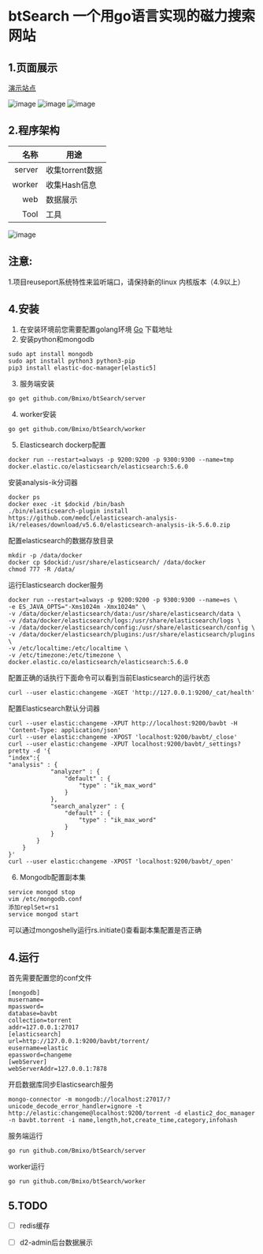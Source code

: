 # btSearch  一个用go语言实现的磁力搜索网站  

## 1.页面展示
[演示站点](https://bt.bmixo.com/)

![image](https://raw.githubusercontent.com/Bmixo/btSearch/master/example/index_old.png)
![image](https://raw.githubusercontent.com/Bmixo/btSearch/master/example/index.PNG)
![image](https://raw.githubusercontent.com/Bmixo/btSearch/master/example/detail.PNG)
## 2.程序架构
名称   |  用途
|------------:|-----------
server |  收集torrent数据
worker | 收集Hash信息
web    |  数据展示
Tool   | 工具

![image](https://raw.githubusercontent.com/Bmixo/btSearch/master/example/framework.png)
## 注意:
1.项目reuseport系统特性来监听端口，请保持新的linux 内核版本（4.9以上）

## 4.安装
1. 在安装环境前您需要配置golang环境  [Go](https://golang.org/) 下载地址
2. 安装python和mongodb
```
sudo apt install mongodb
sudo apt install python3 python3-pip
pip3 install elastic-doc-manager[elastic5]
```
3. 服务端安装
```
go get github.com/Bmixo/btSearch/server

```
4. worker安装
```
go get github.com/Bmixo/btSearch/worker
```

5. Elasticsearch dockerp配置
```
docker run --restart=always -p 9200:9200 -p 9300:9300 --name=tmp docker.elastic.co/elasticsearch/elasticsearch:5.6.0
```

安装analysis-ik分词器
```
docker ps
docker exec -it $dockid /bin/bash
./bin/elasticsearch-plugin install https://github.com/medcl/elasticsearch-analysis-ik/releases/download/v5.6.0/elasticsearch-analysis-ik-5.6.0.zip

```
配置elasticsearch的数据存放目录
```
mkdir -p /data/docker
docker cp $dockid:/usr/share/elasticsearch/ /data/docker
chmod 777 -R /data/
```
运行Elasticsearch docker服务
```
docker run --restart=always -p 9200:9200 -p 9300:9300 --name=es \
-e ES_JAVA_OPTS="-Xms1024m -Xmx1024m" \
-v /data/docker/elasticsearch/data:/usr/share/elasticsearch/data \
-v /data/docker/elasticsearch/logs:/usr/share/elasticsearch/logs \
-v /data/docker/elasticsearch/config:/usr/share/elasticsearch/config \
-v /data/docker/elasticsearch/plugins:/usr/share/elasticsearch/plugins \
-v /etc/localtime:/etc/localtime \
-v /etc/timezone:/etc/timezone \
docker.elastic.co/elasticsearch/elasticsearch:5.6.0
```

配置正确的话执行下面命令可以看到当前Elasticsearch的运行状态
```
curl --user elastic:changeme -XGET 'http://127.0.0.1:9200/_cat/health'
``` 
配置Elasticsearch默认分词器
```
curl --user elastic:changeme -XPUT http://localhost:9200/bavbt -H 'Content-Type: application/json'
curl --user elastic:changeme -XPOST 'localhost:9200/bavbt/_close'
curl --user elastic:changeme -XPUT localhost:9200/bavbt/_settings?pretty -d '{
"index":{
"analysis" : {
            "analyzer" : {
                "default" : {
                    "type" : "ik_max_word"
                }
            },
			"search_analyzer" : {
                "default" : {
                    "type" : "ik_max_word"
                }
            }
        }
    }
}'
curl --user elastic:changeme -XPOST 'localhost:9200/bavbt/_open'
```

6. Mongodb配置副本集
```
service mongod stop
vim /etc/mongodb.conf
添加replSet=rs1
service mongod start
```
可以通过mongoshelly运行rs.initiate()查看副本集配置是否正确



## 4.运行

首先需要配置您的conf文件
```
[mongodb]
musername=
mpassword=
database=bavbt
collection=torrent
addr=127.0.0.1:27017
[elasticsearch]
url=http://127.0.0.1:9200/bavbt/torrent/
eusername=elastic
epassword=changeme
[webServer]
webServerAddr=127.0.0.1:7878
```

开启数据库同步Elasticsearch服务

```
mongo-connector -m mongodb://localhost:27017/?unicode_decode_error_handler=ignore -t http://elastic:changeme@localhost:9200/torrent -d elastic2_doc_manager -n bavbt.torrent -i name,length,hot,create_time,category,infohash
```


服务端运行
```
go run github.com/Bmixo/btSearch/server
```
worker运行
```
go run github.com/Bmixo/btSearch/worker
```


## 5.TODO
- [ ] redis缓存
- [ ] d2-admin后台数据展示






